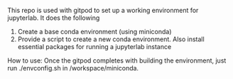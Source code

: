 This repo is used with gitpod to set up a working environment for jupyterlab. It does the following
1. Create a base conda environment (using miniconda)
2. Provide a script to create a new conda environment. Also install essential packages for running a jupyterlab instance

How to use:
Once the gitpod completes with building the environment, just run ./envconfig.sh in /workspace/miniconda.

